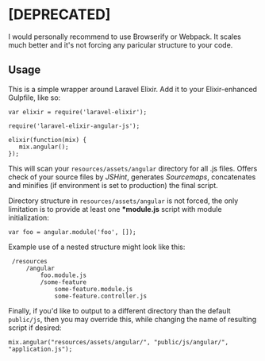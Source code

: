 # [DEPRECATED]
I would personally recommend to use Browserify or Webpack. It scales much better and it's not forcing any paricular structure to your code.

## Usage

This is a simple wrapper around Laravel Elixir. Add it to your Elixir-enhanced Gulpfile, like so:

```
var elixir = require('laravel-elixir');

require('laravel-elixir-angular-js');

elixir(function(mix) {
   mix.angular();
});
```

This will scan your `resources/assets/angular` directory for all .js files. Offers check of your source files by *JSHint*, generates *Sourcemaps*,  concatenates and minifies (if environment is set to production) the final script.

Directory structure in `resources/assets/angular` is not forced, the only limitation is to provide at least one **\*module.js** script with module initialization:

```
var foo = angular.module('foo', []);
```

Example use of a nested structure might look like this:
```
 /resources
     /angular
         foo.module.js
         /some-feature
             some-feature.module.js
             some-feature.controller.js
```

Finally, if you'd like to output to a different directory than the default `public/js`, then you may override this, while changing the name of resulting script if desired:

```
mix.angular("resources/assets/angular/", "public/js/angular/", "application.js");
```
